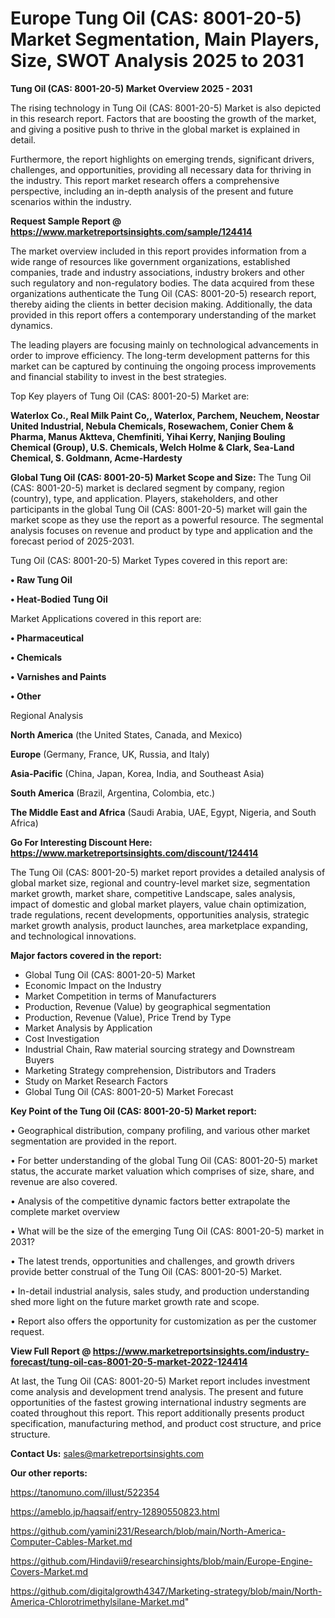 # Europe Tung Oil (CAS: 8001-20-5) Market Segmentation, Main Players, Size, SWOT Analysis 2025 to 2031

<Strong> Tung Oil (CAS: 8001-20-5) Market Overview 2025 - 2031</strong>

The rising technology in Tung Oil (CAS: 8001-20-5) Market is also depicted in this research report. Factors that are boosting the growth of the market, and giving a positive push to thrive in the global market is explained in detail.

Furthermore, the report highlights on emerging trends, significant drivers, challenges, and opportunities, providing all necessary data for thriving in the industry. This report market research offers a comprehensive perspective, including an in-depth analysis of the present and future scenarios within the industry.

<strong>Request Sample Report @ <a href=https://www.marketreportsinsights.com/sample/124414>https://www.marketreportsinsights.com/sample/124414</a></strong>

The market overview included in this report provides information from a wide range of resources like government organizations, established companies, trade and industry associations, industry brokers and other such regulatory and non-regulatory bodies. The data acquired from these organizations authenticate the Tung Oil (CAS: 8001-20-5) research report, thereby aiding the clients in better decision making. Additionally, the data provided in this report offers a contemporary understanding of the market dynamics.

The leading players are focusing mainly on technological advancements in order to improve efficiency. The long-term development patterns for this market can be captured by continuing the ongoing process improvements and financial stability to invest in the best strategies.

Top Key players of Tung Oil (CAS: 8001-20-5) Market are:

<strong>Waterlox Co., Real Milk Paint Co,, Waterlox, Parchem, Neuchem, Neostar United Industrial, Nebula Chemicals, Rosewachem, Conier Chem & Pharma, Manus Aktteva, Chemfiniti, Yihai Kerry, Nanjing Bouling Chemical (Group), U.S. Chemicals, Welch Holme & Clark, Sea-Land Chemical, S. Goldmann, Acme-Hardesty</strong>

<strong><b>Global Tung Oil (CAS: 8001-20-5) Market Scope and Size:</b></strong>
The Tung Oil (CAS: 8001-20-5) market is declared segment by company, region (country), type, and application. Players, stakeholders, and other participants in the global Tung Oil (CAS: 8001-20-5) market will gain the market scope as they use the report as a powerful resource. The segmental analysis focuses on revenue and product by type and application and the forecast period of 2025-2031.

Tung Oil (CAS: 8001-20-5) Market Types covered in this report are:

<strong>• Raw Tung Oil

• Heat-Bodied Tung Oil</strong>

Market Applications covered in this report are:

<strong>• Pharmaceutical

• Chemicals

• Varnishes and Paints

• Other</strong> 

Regional Analysis

<strong>North America</strong> (the United States, Canada, and Mexico)

<strong>Europe</strong> (Germany, France, UK, Russia, and Italy)

<strong>Asia-Pacific</strong> (China, Japan, Korea, India, and Southeast Asia)

<strong>South America</strong> (Brazil, Argentina, Colombia, etc.)

<strong>The Middle East and Africa</strong> (Saudi Arabia, UAE, Egypt, Nigeria, and South Africa)

<strong>Go For Interesting Discount Here: <a href=https://www.marketreportsinsights.com/discount/124414>https://www.marketreportsinsights.com/discount/124414</a></strong>

The Tung Oil (CAS: 8001-20-5) market report provides a detailed analysis of global market size, regional and country-level market size, segmentation market growth, market share, competitive Landscape, sales analysis, impact of domestic and global market players, value chain optimization, trade regulations, recent developments, opportunities analysis, strategic market growth analysis, product launches, area marketplace expanding, and technological innovations.

<strong><b>Major factors covered in the report:</b></strong>
<ul>
  <li>Global Tung Oil (CAS: 8001-20-5) Market </li>
  <li>Economic Impact on the Industry</li>
  <li>Market Competition in terms of Manufacturers</li>
  <li>Production, Revenue (Value) by geographical segmentation</li>
  <li>Production, Revenue (Value), Price Trend by Type</li>
  <li>Market Analysis by Application</li>
  <li>Cost Investigation</li>
  <li>Industrial Chain, Raw material sourcing strategy and Downstream Buyers</li>
  <li>Marketing Strategy comprehension, Distributors and Traders</li>
  <li>Study on Market Research Factors</li>
  <li>Global Tung Oil (CAS: 8001-20-5) Market Forecast</li>
</ul>

<strong><b>Key Point of the Tung Oil (CAS: 8001-20-5) Market report:</b></strong>

• Geographical distribution, company profiling, and various other market segmentation are provided in the report.

• For better understanding of the global Tung Oil (CAS: 8001-20-5) market status, the accurate market valuation which comprises of size, share, and revenue are also covered.

• Analysis of the competitive dynamic factors better extrapolate the complete market overview

• What will be the size of the emerging Tung Oil (CAS: 8001-20-5) market in 2031?

• The latest trends, opportunities and challenges, and growth drivers provide better construal of the Tung Oil (CAS: 8001-20-5) Market.

• In-detail industrial analysis, sales study, and production understanding shed more light on the future market growth rate and scope.

• Report also offers the opportunity for customization as per the customer request.

<strong><b>View Full Report @ <a href=https://www.marketreportsinsights.com/industry-forecast/tung-oil-cas-8001-20-5-market-2022-124414>https://www.marketreportsinsights.com/industry-forecast/tung-oil-cas-8001-20-5-market-2022-124414</a></b></strong>


At last, the Tung Oil (CAS: 8001-20-5) Market report includes investment come analysis and development trend analysis. The present and future opportunities of the fastest growing international industry segments are coated throughout this report. This report additionally presents product specification, manufacturing method, and product cost structure, and price structure.

<strong>Contact Us:</strong>
sales@marketreportsinsights.com

<strong>Our other reports:</strong>

<a href=https://tanomuno.com/illust/522354>https://tanomuno.com/illust/522354</a>

<a href=https://ameblo.jp/haqsaif/entry-12890550823.html>https://ameblo.jp/haqsaif/entry-12890550823.html</a>

<a href=https://github.com/yamini231/Research/blob/main/North-America-Computer-Cables-Market.md>https://github.com/yamini231/Research/blob/main/North-America-Computer-Cables-Market.md</a>

<a href=https://github.com/Hindavii9/researchinsights/blob/main/Europe-Engine-Covers-Market.md>https://github.com/Hindavii9/researchinsights/blob/main/Europe-Engine-Covers-Market.md</a>

<a href=https://github.com/digitalgrowth4347/Marketing-strategy/blob/main/North-America-Chlorotrimethylsilane-Market.md>https://github.com/digitalgrowth4347/Marketing-strategy/blob/main/North-America-Chlorotrimethylsilane-Market.md</a>"
